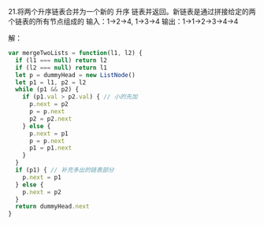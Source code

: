 
21.将两个升序链表合并为一个新的 升序 链表并返回。新链表是通过拼接给定的两个链表的所有节点组成的
输入：1->2->4, 1->3->4
输出：1->1->2->3->4->4

解：

```js
var mergeTwoLists = function(l1, l2) {
  if (l1 === null) return l2
  if (l2 === null) return l1
  let p = dummyHead = new ListNode()
  let p1 = l1, p2 = l2
  while (p1 && p2) {
    if (p1.val > p2.val) { // 小的先加
      p.next = p2
      p = p.next
      p2 = p2.next
    } else {
      p.next = p1
      p = p.next
      p1 = p1.next
    }
  }
  if (p1) { // 补充多出的链表部分
    p.next = p1
  } else {
    p.next = p2
  }
  return dummyHead.next
}

```